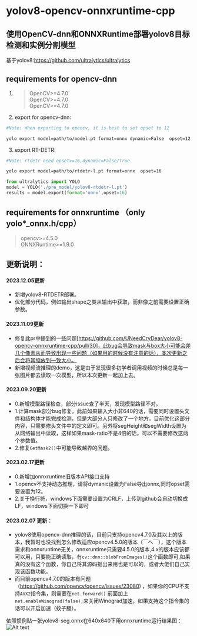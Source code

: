 # yolov8-opencv-onnxruntime-cpp
## 使用OpenCV-dnn和ONNXRuntime部署yolov8目标检测和实例分割模型<br>
基于yolov8:https://github.com/ultralytics/ultralytics

## requirements for opencv-dnn
1. > OpenCV>=4.7.0<br>
OpenCV>=4.7.0<br>
OpenCV>=4.7.0<br>

2. export for opencv-dnn:</br>
```bash
#Note: When exporting to opencv, it is best to set opset to 12

yolo export model=path/to/model.pt format=onnx dynamic=False  opset=12
```

3. export RT-DETR:</br>
```bash
#Note: rtdetr need opset>=16,dynamic=False/True 

yolo export model=path/to/rtdetr-l.pt format=onnx  opset=16

```

```python
from ultralytics import YOLO
model = YOLO('./pre_model/yolov8-rtdetr-l.pt')
results = model.export(format='onnx',opset=16)
```


## requirements for onnxruntime （only yolo*_onnx.h/cpp）
>opencv>=4.5.0 </br>
ONNXRuntime>=1.9.0 </br>

## 更新说明：
#### 2023.12.05更新<br>
+ 新增yolov8-RTDETR部署。
+ 优化部分代码，例如输出shape之类从输出中获取，而非像之前需要设置正确参数。

#### 2023.11.09更新<br>
+ 修复此pr中提到的一些问题[https://github.com/UNeedCryDear/yolov8-opencv-onnxruntime-cpp/pull/30]，此bug会导致mask与box大小可能会差几个像素从而导致出现一些问题（如果用的时候没有注意的话），本次更新之后会将其缩放到一致大小。
+ 新增视频流推理的demo，这是由于发现很多初学者调用视频的时候总是每一张图片都去读取一次模型，所以本次更新一起加上去。

#### 2023.09.20更新<br>
+ 0.新增模型路径检查，部分issue查了半天，发现模型路径不对。
+ 1.计算mask部分bug修复，此前如果输入大小非640的话，需要同时设置头文件和结构体才能完成检测，但是大部分人只修改了一个地方，目前优化这部分内容，只需要修头文件中的定义即可。另外将segHeight和segWidth设置为从网络输出中读取，这样如果mask-ratio不是4倍的话，可以不需要修改这两个参数值。
+ 2.修复```GetMask2()```中可能导致越界的问题。<br>


#### 2023.02.17更新<br>
+ 0.新增加onnxruntime旧版本API接口支持
+ 1.opencv不支持动态推理，请将dymanic设置为False导出onnx,同时opset需要设置为12。
+ 2.关于换行符，windows下面需要设置为CRLF，上传到github会自动切换成LF，windows下面切换一下即可<br>

#### 2023.02.07 更新：</br>
+ yolov8使用opencv-dnn推理的话，目前只支持opencv4.7.0及其以上的版本，我暂时也没找到怎么修改适应opencv4.5.0的版本（￣へ￣），这个版本需求和onnxruntime无关，onnxruntime只需要4.5.0的版本,4.x的版本应该都可以用，只要能正确读取，有```cv::dnn::blobFromImages()```这个函数即可,如果真的没有这个函数，你自己将其源码抠出来用也是可以的，或者大佬们自己实现该函数功能。
+ 而目前opencv4.7.0的版本有问题（https://github.com/opencv/opencv/issues/23080) ，如果你的CPU不支持```AVX2```指令集，则需要在```net.forward()``` 前面加上```net.enableWinograd(false);```来关闭Winograd加速，如果支持这个指令集的话可以开启加速（蚊子腿）。

依照惯例贴一张yolov8-seg.onnx在640x640下用onnxruntime运行结果图：
![Alt text](images/bus_out.bmp)

